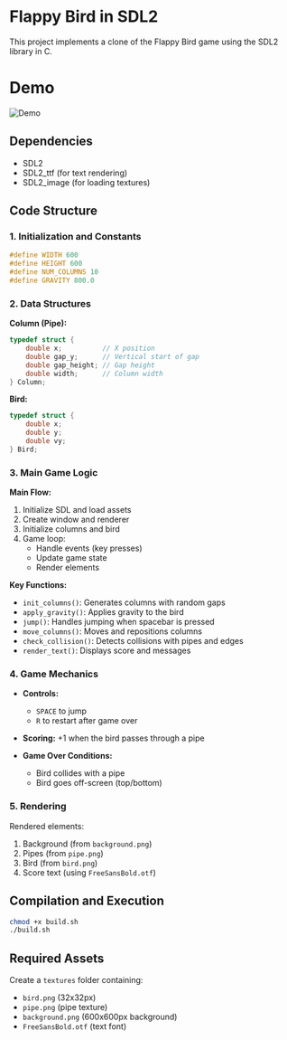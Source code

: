 # Flappy Bird in SDL2

This project implements a clone of the Flappy Bird game using the SDL2 library in C.

# Demo

![Demo](../assets/flappy%20bird.gif)

## Dependencies
- SDL2
- SDL2_ttf (for text rendering)
- SDL2_image (for loading textures)

## Code Structure

### 1. Initialization and Constants
```c
#define WIDTH 600
#define HEIGHT 600
#define NUM_COLUMNS 10
#define GRAVITY 800.0
```

### 2. Data Structures
**Column (Pipe):**
```c
typedef struct {
    double x;          // X position
    double gap_y;      // Vertical start of gap
    double gap_height; // Gap height
    double width;      // Column width
} Column;
```

**Bird:**
```c
typedef struct {
    double x;
    double y;
    double vy;
} Bird;
```

### 3. Main Game Logic

**Main Flow:**
1. Initialize SDL and load assets
2. Create window and renderer
3. Initialize columns and bird
4. Game loop:
   - Handle events (key presses)
   - Update game state
   - Render elements

**Key Functions:**
- `init_columns()`: Generates columns with random gaps
- `apply_gravity()`: Applies gravity to the bird
- `jump()`: Handles jumping when spacebar is pressed
- `move_columns()`: Moves and repositions columns
- `check_collision()`: Detects collisions with pipes and edges
- `render_text()`: Displays score and messages

### 4. Game Mechanics
- **Controls:**
  - `SPACE` to jump
  - `R` to restart after game over
  
- **Scoring:**
  +1 when the bird passes through a pipe

- **Game Over Conditions:**
  - Bird collides with a pipe
  - Bird goes off-screen (top/bottom)

### 5. Rendering
Rendered elements:
1. Background (from `background.png`)
2. Pipes (from `pipe.png`)
3. Bird (from `bird.png`)
4. Score text (using `FreeSansBold.otf`)

## Compilation and Execution

```bash
chmod +x build.sh
./build.sh
```

## Required Assets
Create a `textures` folder containing:
- `bird.png` (32x32px)
- `pipe.png` (pipe texture)
- `background.png` (600x600px background)
- `FreeSansBold.otf` (text font)